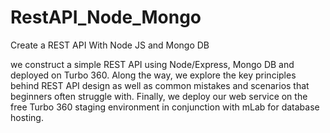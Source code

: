 # RestAPI_Node_Mongo

Create a REST API With Node JS and Mongo DB

we construct a simple REST API using Node/Express, Mongo DB and deployed on Turbo 360. Along the way, we explore the key principles behind REST API design as well as common mistakes and scenarios that beginners often struggle with. Finally, we deploy our web service on the free Turbo 360 staging environment in conjunction with mLab for database hosting.
